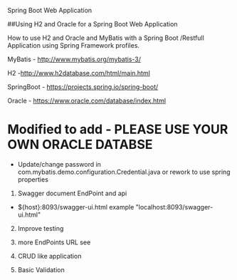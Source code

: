 Spring Boot Web Application

##Using H2 and Oracle for a Spring Boot Web Application

How to use H2 and Oracle and MyBatis with a Spring Boot /Restfull Application using Spring Framework profiles. 

MyBatis - http://www.mybatis.org/mybatis-3/ 

H2 -http://www.h2database.com/html/main.html 

SpringBoot - https://projects.spring.io/spring-boot/ 

Oracle - https://www.oracle.com/database/index.html 

Modified to add  - PLEASE USE YOUR OWN ORACLE DATABSE
======================================================================================
- Update/change password in com.mybatis.demo.configuration.Credential.java or rework  to use spring properties

1. Swagger  document EndPoint and api 
  - ${host}:8093/swagger-ui.html  example "localhost:8093/swagger-ui.html"
  
2. Improve testing 

3. more EndPoints URL  see

4. CRUD like application 

5. Basic Validation 
